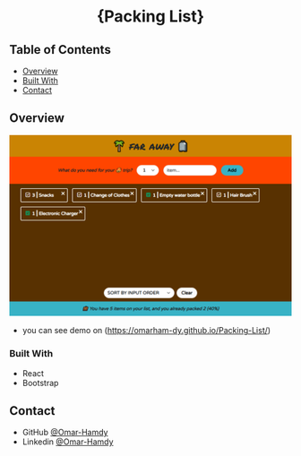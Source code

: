 <h1 align="center">{Packing List}</h1>

<!-- TABLE OF CONTENTS -->

## Table of Contents

- [Overview](#overview)
- [Built With](#built-with)
- [Contact](#contact)

<!-- OVERVIEW -->

## Overview

![screenshot](https://raw.githubusercontent.com/OmarHam-dy/Packing-List/main/packing-list.png)

- you can see demo on (https://omarham-dy.github.io/Packing-List/)

### Built With

<!-- This section should list any major frameworks that you built your project using. Here are a few examples.-->

- React
- Bootstrap

## Contact

- GitHub [@Omar-Hamdy](https://github.com/OmarHam-dy)
- Linkedin [@Omar-Hamdy](https://www.linkedin.com/in/omar-hamdy-159602250?utm_source=share&utm_campaign=share_via&utm_content=profile&utm_medium=android_app)
